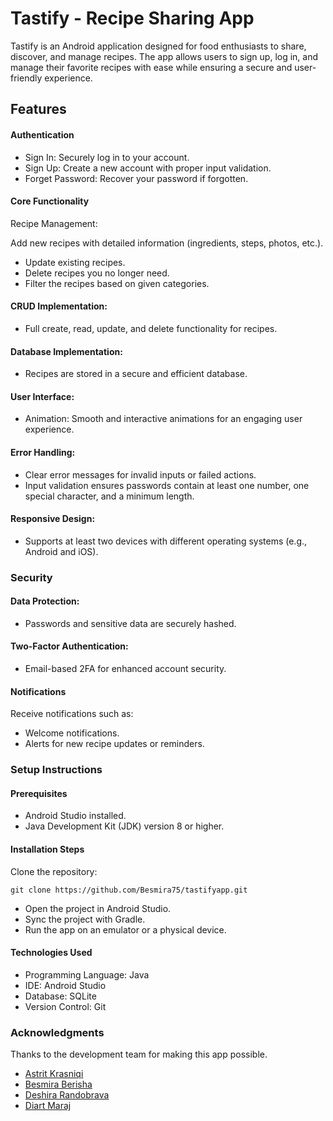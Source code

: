 # Tastify - Recipe Sharing App

Tastify is an Android application designed for food enthusiasts to share, discover, and manage recipes. The app allows users to sign up, log in, and manage their favorite recipes with ease while ensuring a secure and user-friendly experience.

## Features

#### Authentication

- Sign In: Securely log in to your account.
- Sign Up: Create a new account with proper input validation.
- Forget Password: Recover your password if forgotten.

#### Core Functionality

Recipe Management:

Add new recipes with detailed information (ingredients, steps, photos, etc.).
- Update existing recipes.
- Delete recipes you no longer need.
- Filter the recipes based on given categories.
  
#### CRUD Implementation:

- Full create, read, update, and delete functionality for recipes.

#### Database Implementation:

- Recipes are stored in a secure and efficient database.

#### User Interface:

- Animation: Smooth and interactive animations for an engaging user experience.

#### Error Handling:

- Clear error messages for invalid inputs or failed actions.
- Input validation ensures passwords contain at least one number, one special character, and a minimum length.

#### Responsive Design:

- Supports at least two devices with different operating systems (e.g., Android and iOS).


### Security

#### Data Protection:

- Passwords and sensitive data are securely hashed.

#### Two-Factor Authentication:

- Email-based 2FA for enhanced account security.

#### Notifications

Receive notifications such as:

- Welcome notifications.
- Alerts for new recipe updates or reminders.

### Setup Instructions

#### Prerequisites

- Android Studio installed.
- Java Development Kit (JDK) version 8 or higher.

#### Installation Steps

Clone the repository:

`git clone https://github.com/Besmira75/tastifyapp.git`

- Open the project in Android Studio.
- Sync the project with Gradle.
- Run the app on an emulator or a physical device.

#### Technologies Used

- Programming Language: Java
- IDE: Android Studio
- Database: SQLite 
- Version Control: Git

### Acknowledgments

Thanks to the development team for making this app possible.
- [Astrit Krasniqi](https://github.com/astritkrasniqi1)
- [Besmira Berisha](https://github.com/Besmira75)
- [Deshira Randobrava](https://github.com/d3shira)
- [Diart Maraj](https://github.com/diartmaraj)
